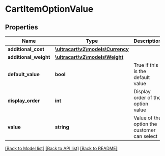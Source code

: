 # CartItemOptionValue

## Properties
Name | Type | Description | Notes
------------ | ------------- | ------------- | -------------
**additional_cost** | [**\ultracart\v2\models\Currency**](Currency.md) |  | [optional] 
**additional_weight** | [**\ultracart\v2\models\Weight**](Weight.md) |  | [optional] 
**default_value** | **bool** | True if this is the default value | [optional] 
**display_order** | **int** | Display order of the option value | [optional] 
**value** | **string** | Value of the option the customer can select | [optional] 

[[Back to Model list]](../README.md#documentation-for-models) [[Back to API list]](../README.md#documentation-for-api-endpoints) [[Back to README]](../README.md)


